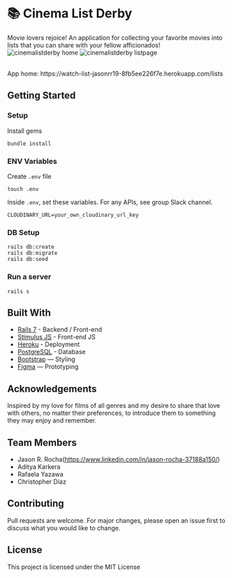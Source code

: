 # 📚 Cinema List Derby

Movie lovers rejoice! An application for collecting your favorite movies into lists that you can share with your fellow afficionados!
![cinemalistderby home](https://github.com/user-attachments/assets/5df788f6-b270-4af6-9251-a2957fb1f4b6)
![cinemalistderby listpage](https://github.com/user-attachments/assets/c6d15bfa-97b6-44fd-b4f9-e4da8839ecea)

<br>
App home: https://watch-list-jasonrr19-8fb5ee226f7e.herokuapp.com/lists
   

## Getting Started
### Setup

Install gems
```
bundle install
```

### ENV Variables
Create `.env` file
```
touch .env
```
Inside `.env`, set these variables. For any APIs, see group Slack channel.
```
CLOUDINARY_URL=your_own_cloudinary_url_key
```

### DB Setup
```
rails db:create
rails db:migrate
rails db:seed
```

### Run a server
```
rails s
```

## Built With
- [Rails 7](https://guides.rubyonrails.org/) - Backend / Front-end
- [Stimulus JS](https://stimulus.hotwired.dev/) - Front-end JS
- [Heroku](https://heroku.com/) - Deployment
- [PostgreSQL](https://www.postgresql.org/) - Database
- [Bootstrap](https://getbootstrap.com/) — Styling
- [Figma](https://www.figma.com) — Prototyping

## Acknowledgements
Inspired by my love for films of all genres and my desire to share that love with others, no matter their preferences, to introduce them to something they may enjoy and remember.

## Team Members
- Jason R. Rocha(https://www.linkedin.com/in/jason-rocha-37188a150/)
- Aditya Karkera
- Rafaela Yazawa
- Christopher Diaz

## Contributing
Pull requests are welcome. For major changes, please open an issue first to discuss what you would like to change.

## License
This project is licensed under the MIT License
